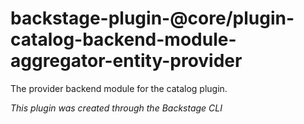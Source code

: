 # backstage-plugin-@core/plugin-catalog-backend-module-aggregator-entity-provider

The provider backend module for the catalog plugin.

_This plugin was created through the Backstage CLI_